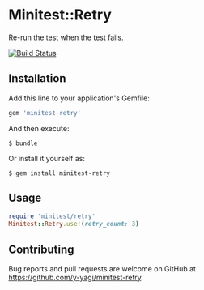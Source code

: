 # Minitest::Retry

Re-run the test when the test fails.

[![Build Status](https://travis-ci.org/y-yagi/minitest-retry.svg?branch=master)](https://travis-ci.org/y-yagi/minitest-retry)

## Installation

Add this line to your application's Gemfile:

```ruby
gem 'minitest-retry'
```

And then execute:

    $ bundle

Or install it yourself as:

    $ gem install minitest-retry

## Usage

```ruby
require 'minitest/retry'
Minitest::Retry.use!(retry_count: 3)
```

## Contributing

Bug reports and pull requests are welcome on GitHub at https://github.com/y-yagi/minitest-retry.

